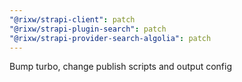 ```yaml
---
"@rixw/strapi-client": patch
"@rixw/strapi-plugin-search": patch
"@rixw/strapi-provider-search-algolia": patch
---
```


Bump turbo, change publish scripts and output config
